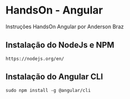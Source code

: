 # HandsOn - Angular

Instruções HandsOn Angular por Anderson Braz

## Instalação do NodeJs e NPM

```
https://nodejs.org/en/
```

## Instalação do Angular CLI

```
sudo npm install -g @angular/cli
```